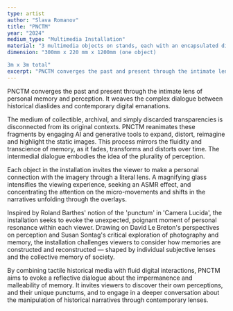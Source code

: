 ```yaml
---
type: artist
author: "Slava Romanov"
title: "PNCTM"
year: "2024"
medium_type: "Multimedia Installation"
material: "3 multimedia objects on stands, each with an encapsulated diaslide, a 1080 3’00” animation, a subtle noise sound, and a magnifying glass on the top."
dimension: "300mm x 220 mm x 1200mm (one object)

3m x 3m total"
excerpt: "PNCTM converges the past and present through the intimate lens of personal memory and perception. It weaves the complex dialogue between historical diaslides and contemporary digital emanations.The medium of collectible, archival, and simply discarded transparencies is disconnected from its original contexts. PNCTM reanimates these fragments by engaging AI and generative tools to expand, distort, reimagine and highlight the static images..."
---
```

PNCTM converges the past and present through the intimate lens of personal memory and perception. It weaves the complex dialogue between historical diaslides and contemporary digital emanations.


The medium of collectible, archival, and simply discarded transparencies is disconnected from its original contexts. PNCTM reanimates these fragments by engaging AI and generative tools to expand, distort, reimagine and highlight the static images. This process mirrors the fluidity and transcience of memory, as it fades, transforms and distorts over time. The intermedial dialogue embodies the idea of the plurality of perception.


Each object in the installation invites the viewer to make a personal connection with the imagery through a literal lens. A magnifying glass intensifies the viewing experience, seeking an ASMR effect, and concentrating the attention on the micro-movements and shifts in the narratives unfolding through the overlays.


Inspired by Roland Barthes' notion of the 'punctum' in 'Camera Lucida', the installation seeks to evoke the unexpected, poignant moment of personal resonance within each viewer. Drawing on David Le Breton's perspectives on perception and Susan Sontag's critical exploration of photography and memory, the installation challenges viewers to consider how memories are constructed and reconstructed — shaped by individual subjective lenses and the collective memory of society.


By combining tactile historical media with fluid digital interactions, PNCTM aims to evoke a reflective dialogue about the impermanence and malleability of memory. It invites viewers to discover their own perceptions, and their unique punctums, and to engage in a deeper conversation about the manipulation of historical narratives through contemporary lenses.
